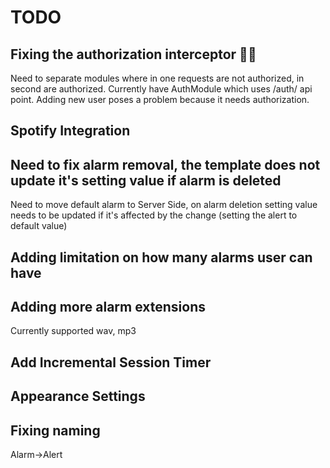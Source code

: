 # TODO

## Fixing the authorization interceptor 🤷‍♀️

Need to separate modules where in one requests are not authorized, in second are authorized.
Currently have AuthModule which uses /auth/ api point. Adding new user poses a problem because it needs authorization.

## Spotify Integration

## Need to fix alarm removal, the template does not update it's setting value if alarm is deleted

Need to move default alarm to Server Side, on alarm deletion setting value needs to be updated if it's affected by the change (setting the alert to default value)

## Adding limitation on how many alarms user can have

## Adding more alarm extensions

Currently supported wav, mp3

## Add Incremental Session Timer

## Appearance Settings

## Fixing naming

Alarm->Alert
